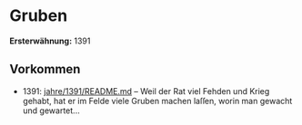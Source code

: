 # Gruben

**Ersterwähnung:** 1391

## Vorkommen
- 1391: [jahre/1391/README.md](../jahre/1391/README.md) – Weil der Rat viel Fehden und Krieg gehabt, hat er
im Felde viele Gruben machen laſſen, worin man gewacht
und gewartet...
